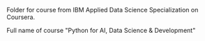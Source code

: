 Folder for course from IBM Applied Data Science Specialization on Coursera.

Full name of course "Python for AI, Data Science & Development"
